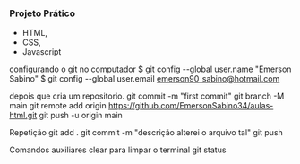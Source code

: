 ### Projeto Prático
* HTML,
* CSS,
* Javascript

configurando o git no computador
    $ git config --global user.name "Emerson Sabino"
    $ git config --global user.email emerson90_sabino@hotmail.com

depois que cria um repositorio.
    git commit -m "first commit"
    git branch -M main
    git remote add origin https://github.com/EmersonSabino34/aulas-html.git
    git push -u origin main


Repetição
    git add .
    git commit -m "descrição alterei o arquivo tal"
    git push

Comandos auxiliares
    clear    para limpar o terminal
    git status
